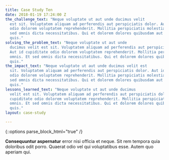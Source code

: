```yaml
---
title: Case Study Ten
date: 2018-01-19 17:24:00 Z
the_challenge_text: "Neque voluptate ut aut unde ducimus velit
  est sit. Voluptatem aliquam ad perferendis aut perspiciatis dolor. Aut id cupiditate
  odio dolorem voluptatem reprehenderit. Mollitia perspiciatis molestiae omnis. Et
  sed omnis dicta necessitatibus. Qui et dolorem dolores quibusdam aut voluptatibus
  quis."
solving_the_problem_text: "Neque voluptate ut aut unde
  ducimus velit est sit. Voluptatem aliquam ad perferendis aut perspiciatis dolor.
  Aut id cupiditate odio dolorem voluptatem reprehenderit. Mollitia perspiciatis molestiae
  omnis. Et sed omnis dicta necessitatibus. Qui et dolorem dolores quibusdam aut voluptatibus
  quis."
the_impact_text: "Neque voluptate ut aut unde ducimus velit est
  sit. Voluptatem aliquam ad perferendis aut perspiciatis dolor. Aut id cupiditate
  odio dolorem voluptatem reprehenderit. Mollitia perspiciatis molestiae omnis. Et
  sed omnis dicta necessitatibus. Qui et dolorem dolores quibusdam aut voluptatibus
  quis."
lessons_learned_text: "Neque voluptate ut aut unde ducimus
  velit est sit. Voluptatem aliquam ad perferendis aut perspiciatis dolor. Aut id
  cupiditate odio dolorem voluptatem reprehenderit. Mollitia perspiciatis molestiae
  omnis. Et sed omnis dicta necessitatibus. Qui et dolorem dolores quibusdam aut voluptatibus
  quis."
layout: case-study

---
```


{::options parse_block_html="true" /}



**Consequuntur aspernatur** error nisi officia et neque. Sit rem tempora quia doloribus odit porro. Quaerat odio vel qui voluptatibus esse. Autem quo aperiam qui.